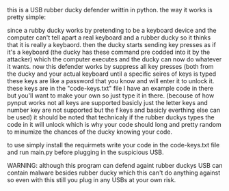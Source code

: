 this is a USB rubber ducky defender writtin in python.
the way it works is pretty simple:

since a rubby ducky works by pretending to be a keyboard device and the computer can't tell apart a real keyboard and a rubber ducky so it thinks that it is really a keybaord.
then the ducky starts sending key presses as if it's a keyboard (the ducky has these command pre codded into it by the attacker) which the computer executes and the ducky can now do whatever it wants.
now this defender works by suppress all key presses (both from the ducky and your actual keyboard until a specific seires of keys is typed these keys are like a password that you know and will enter it to unlock it.
these keys are in the "code-keys.txt" file I have an example code in there but you'll want to make your own so just type it in there. (becouse of how pynput works not all keys are supported basicly just the letter keys and number key are not supported but the f keys and basicly everthing else can be used)
it should be noted that technicaly if the rubber duckys types the code in it will unlock which is why your code should long and pretty random to minumize the chances of the ducky knowing your code.



to use simply install the requirmets write your code in the code-keys.txt file and run main.py before plugging in the suspicious USB.









WARNING: although this program can defend againt rubber duckys USB can contain malware besides rubber ducky which this can't do anything against so even with this still you plug in any USBs at your own risk.
